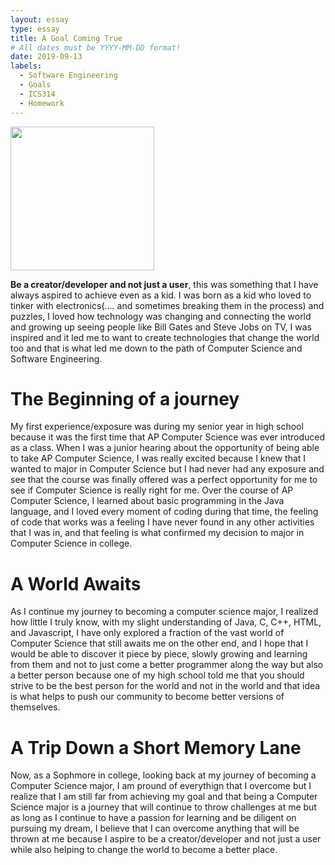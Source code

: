 ```yaml
---
layout: essay
type: essay
title: A Goal Coming True
# All dates must be YYYY-MM-DD format!
date: 2019-09-13
labels:
  - Software Engineering
  - Goals
  - ICS314
  - Homework
---
```


<img class="ui image" height= "230" src= "https://static.rcwilley.com/blog/34/8212/Reaching-Your-Goals.jpg">

<b>Be a creator/developer and not just a user</b>, this was something that I have always aspired to achieve even as a kid. I was born as a kid who loved to tinker with electronics(.... and sometimes breaking them in the process) and puzzles, I loved how technology was changing and connecting the world and growing up seeing people like Bill Gates and Steve Jobs on TV, I was inspired and it led me to want to create technologies that change the world too and that is what led me down to the path of Computer Science and Software Engineering.

# The Beginning of a journey 
My first experience/exposure was during my senior year in high school because it was the first time that AP Computer Science was ever introduced as a class. When I was a junior hearing about the opportunity of being able to take AP Computer Science, I was really excited because I knew that I wanted to major in Computer Science but I had never had any exposure and see that the course was finally offered was a perfect opportunity for me to see if Computer Science is really right for me. Over the course of AP Computer Science, I learned about basic programming in the Java language, and I loved every moment of coding during that time, the feeling of code that works was a feeling I have never found in any other activities that I was in, and that feeling is what confirmed my decision to major in Computer Science in college.

# A World Awaits
As I continue my journey to becoming a computer science major, I realized how little I truly know, with my slight understanding of Java, C, C++, HTML, and Javascript, I have only explored a fraction of the vast world of Computer Science that still awaits me on the other end, and I hope that I would be able to discover it piece by piece, slowly growing and learning from them and not to just come a better programmer along the way but also a better person because one of my high school told me that you should strive to be the best person for the world and not in the world and that idea is what helps to push our community to become better versions of themselves.

# A Trip Down a Short Memory Lane
Now, as a Sophmore in college, looking back at my journey of becoming a Computer Science major, I am pround of everythign that I overcome but I realize that I am still far from achieving my goal and that being a Computer Science major is a journey that will continue to throw challenges at me but as long as I continue to have a passion for learning and be diligent on pursuing my dream, I believe that I can overcome anything that will be thrown at me because I aspire to be a creator/developer and not just a user while also helping to change the world to become a better place.

